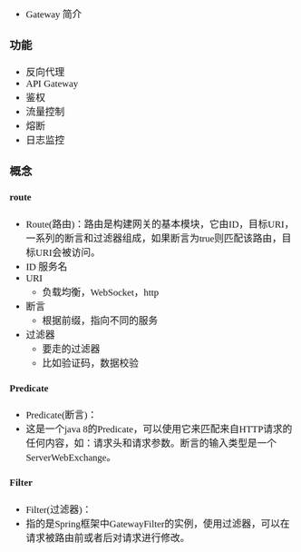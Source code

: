 <span  style="font-family: Simsun,serif; font-size: 17px; ">

- Gateway 简介

### 功能

- 反向代理
- API Gateway
- 鉴权
- 流量控制
- 熔断
- 日志监控

### 概念

#### route

- Route(路由)：路由是构建网关的基本模块，它由ID，目标URI，一系列的断言和过滤器组成，如果断言为true则匹配该路由，目标URI会被访问。
- ID 服务名
- URI
    - 负载均衡，WebSocket，http
- 断言
    - 根据前缀，指向不同的服务
- 过滤器
    - 要走的过滤器
    - 比如验证码，数据校验

#### Predicate

- Predicate(断言)：
- 这是一个java 8的Predicate，可以使用它来匹配来自HTTP请求的任何内容，如：请求头和请求参数。断言的输入类型是一个ServerWebExchange。

#### Filter

- Filter(过滤器)：
- 指的是Spring框架中GatewayFilter的实例，使用过滤器，可以在请求被路由前或者后对请求进行修改。

</span>